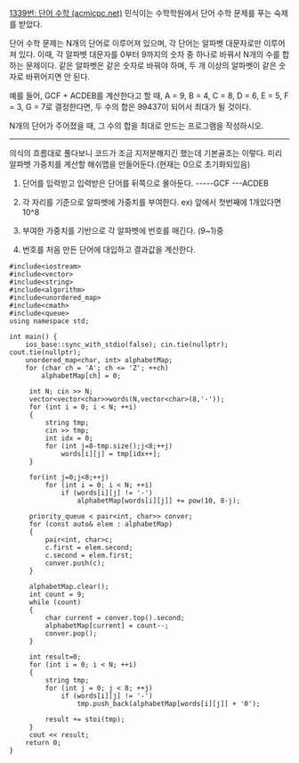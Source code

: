 [1339번: 단어 수학 (acmicpc.net)](https://www.acmicpc.net/problem/1339)
민식이는 수학학원에서 단어 수학 문제를 푸는 숙제를 받았다.

단어 수학 문제는 N개의 단어로 이루어져 있으며, 각 단어는 알파벳 대문자로만 이루어져 있다. 이때, 각 알파벳 대문자를 0부터 9까지의 숫자 중 하나로 바꿔서 N개의 수를 합하는 문제이다. 같은 알파벳은 같은 숫자로 바꿔야 하며, 두 개 이상의 알파벳이 같은 숫자로 바뀌어지면 안 된다.

예를 들어, GCF + ACDEB를 계산한다고 할 때, A = 9, B = 4, C = 8, D = 6, E = 5, F = 3, G = 7로 결정한다면, 두 수의 합은 99437이 되어서 최대가 될 것이다.

N개의 단어가 주어졌을 때, 그 수의 합을 최대로 만드는 프로그램을 작성하시오.

--------------------------------------
의식의 흐름대로 풀다보니 코드가 조금 지저분해지긴 했는데 기본골조는 이렇다.
미리 알파벳 가중치를 계산할 해쉬맵을 만들어둔다.(현재는 0으로 초기화되있음)

1. 단어를 입력받고 입력받은 단어를 뒤쪽으로 몰아둔다.
   -----GCF
   ---ACDEB
   
1. 각 자리를 기준으로 알파벳에 가중치를 부여한다.
   ex) 앞에서 첫번째에 1개있다면 10^8

3. 부여한 가중치를 기반으로 각 알파벳에 번호를 매긴다. (9~1)중

4. 번호를 처음 만든 단어에 대입하고 결과값을 계산한다.

```
#include<iostream>
#include<vector>
#include<string>
#include<algorithm>
#include<unordered_map>
#include<cmath>
#include<queue>
using namespace std;

int main() {
    ios_base::sync_with_stdio(false); cin.tie(nullptr); cout.tie(nullptr);
    unordered_map<char, int> alphabetMap;
    for (char ch = 'A'; ch <= 'Z'; ++ch) 
        alphabetMap[ch] = 0;

     int N; cin >> N;
     vector<vector<char>>words(N,vector<char>(8,'-'));
     for (int i = 0; i < N; ++i)
     {
         string tmp;
         cin >> tmp;
         int idx = 0;
         for (int j=8-tmp.size();j<8;++j)
             words[i][j] = tmp[idx++];
     }
    
     for(int j=0;j<8;++j)
         for (int i = 0; i < N; ++i)
             if (words[i][j] != '-')
                 alphabetMap[words[i][j]] += pow(10, 8-j);

     priority_queue < pair<int, char>> conver;
     for (const auto& elem : alphabetMap)
     {
         pair<int, char>c;
         c.first = elem.second;
         c.second = elem.first;
         conver.push(c);
     }

     alphabetMap.clear();
     int count = 9;
     while (count)
     {
         char current = conver.top().second;
         alphabetMap[current] = count--;
         conver.pop();
     }

     int result=0;
     for (int i = 0; i < N; ++i)
     {
         string tmp;
         for (int j = 0; j < 8; ++j)
             if (words[i][j] != '-')
                 tmp.push_back(alphabetMap[words[i][j]] + '0');
                
         result += stoi(tmp);
     }
     cout << result;
    return 0;
}

```
   